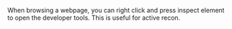 When browsing a webpage, you can right click and press inspect element to open the developer tools. This is useful for active recon.